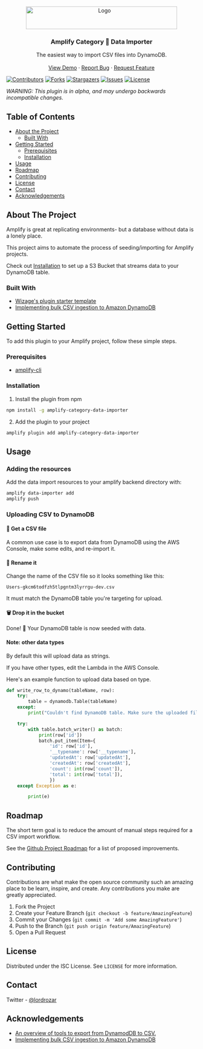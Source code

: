 <!-- PROJECT LOGO -->
<br />
<p align="center">
  <a href="https://github.com/r0zar/amplify-category-data-importer">
    <img src="https://s3.amazonaws.com/aws-mobile-hub-images/aws-amplify-logo.png" alt="Logo" width="400" height="60">
  </a>

  <h3 align="center"> Amplify Category 📡 Data Importer</h3>

  <p align="center">
    The easiest way to import CSV files into DynamoDB.
    <br />
    <br />
    <a href="https://github.com/r0zar/amplify-category-data-importer">View Demo</a>
    ·
    <a href="https://github.com/r0zar/amplify-category-data-importer/issues">Report Bug</a>
    ·
    <a href="https://github.com/r0zar/amplify-category-data-importer/issues">Request Feature</a>
  </p>
</p>

[![Contributors][contributors-shield]][contributors-url]
[![Forks][forks-shield]][forks-url]
[![Stargazers][stars-shield]][stars-url]
[![Issues][issues-shield]][issues-url]
[![License][license-shield]][license-url]

<em> WARNING: This plugin is in alpha, and may undergo backwards incompatible changes.</em>

<!-- TABLE OF CONTENTS -->

## Table of Contents

- [About the Project](#about-the-project)
  - [Built With](#built-with)
- [Getting Started](#getting-started)
  - [Prerequisites](#prerequisites)
  - [Installation](#installation)
- [Usage](#usage)
- [Roadmap](#roadmap)
- [Contributing](#contributing)
- [License](#license)
- [Contact](#contact)
- [Acknowledgements](#acknowledgements)

<!-- ABOUT THE PROJECT -->

## About The Project

Amplify is great at replicating environments- but a database without data is a lonely place.

This project aims to automate the process of seeding/importing for Amplify projects.

Check out [Installation](https://github.com/r0zar/amplify-category-data-importer#installation) to set up a S3 Bucket that streams data to your DynamoDB table.

### Built With

- [Wizage's plugin starter template](https://github.com/wizage/mob406)
- [Implementing bulk CSV ingestion to Amazon DynamoDB](https://github.com/aws-samples/csv-to-dynamodb)

<!-- GETTING STARTED -->

## Getting Started

To add this plugin to your Amplify project, follow these simple steps.

### Prerequisites

- [amplify-cli](https://github.com/aws-amplify/amplify-cli#install-the-cli)

### Installation

1. Install the plugin from npm

```sh
npm install -g amplify-category-data-importer
```

2. Add the plugin to your project

```sh
amplify plugin add amplify-category-data-importer
```

<!-- USAGE EXAMPLES -->

## Usage

### Adding the resources

Add the data import resources to your amplify backend directory with:

```sh
amplify data-importer add
amplify push
```

### Uploading CSV to DynamoDB

#### 📃 Get a CSV file

A common use case is to export data from DynamoDB using the AWS Console, make some edits, and re-import it.

#### 📝 Rename it

Change the name of the CSV file so it looks something like this:

`Users-gkcm6todfzh5tlpgntm3lyrrgu-dev.csv`

It must match the DynamoDB table you're targeting for upload.

#### 🗑️ Drop it in the bucket

Done! 🎉 Your DynamoDB table is now seeded with data.

#### Note: other data types

By default this will upload data as strings.

If you have other types, edit the Lambda in the AWS Console.

Here's an example function to upload data based on type.

```py
def write_row_to_dynamo(tableName, row):
    try:
        table = dynamodb.Table(tableName)
    except:
        print("Couldn't find DynamoDB table. Make sure the uploaded file name matches the table name.")

    try:
        with table.batch_writer() as batch:
            print(row['id'])
            batch.put_item(Item={
                'id': row['id'],
                '__typename': row['__typename'],
                'updatedAt': row['updatedAt'],
                'createdAt': row['createdAt'],
                'count': int(row['count']),
                'total': int(row['total']),
                })
    except Exception as e:

        print(e)
```

<!-- ROADMAP -->

## Roadmap

The short term goal is to reduce the amount of manual steps required for a CSV import workflow.

See the [Github Project Roadmap](https://github.com/r0zar/amplify-category-data-importer/projects/1) for a list of proposed improvements.

<!-- CONTRIBUTING -->

## Contributing

Contributions are what make the open source community such an amazing place to be learn, inspire, and create. Any contributions you make are greatly appreciated.

1. Fork the Project
2. Create your Feature Branch (`git checkout -b feature/AmazingFeature`)
3. Commit your Changes (`git commit -m 'Add some AmazingFeature'`)
4. Push to the Branch (`git push origin feature/AmazingFeature`)
5. Open a Pull Request

<!-- LICENSE -->

## License

Distributed under the ISC License. See `LICENSE` for more information.

<!-- CONTACT -->

## Contact

Twitter - [@lordrozar](https://twitter.com/lordrozar)

<!-- ACKNOWLEDGEMENTS -->

## Acknowledgements

- [An overview of tools to export from DynamodDB to CSV.](https://medium.com/@quodlibet_be/an-overview-of-tools-to-export-from-dynamoddb-to-csv-d2707ad992ac)
- [Implementing bulk CSV ingestion to Amazon DynamoDB](https://aws.amazon.com/blogs/database/implementing-bulk-csv-ingestion-to-amazon-dynamodb/)

<!-- MARKDOWN LINKS & IMAGES -->
<!-- https://www.markdownguide.org/basic-syntax/#reference-style-links -->

[contributors-shield]: https://img.shields.io/github/contributors/r0zar/amplify-category-data-importer.svg?style=flat-square
[contributors-url]: https://github.com/r0zar/amplify-category-data-importer/graphs/contributors
[forks-shield]: https://img.shields.io/github/forks/r0zar/amplify-category-data-importer.svg?style=flat-square
[forks-url]: https://github.com/r0zar/amplify-category-data-importer/network/members
[stars-shield]: https://img.shields.io/github/stars/r0zar/amplify-category-data-importer.svg?style=flat-square
[stars-url]: https://github.com/r0zar/amplify-category-data-importer/stargazers
[issues-shield]: https://img.shields.io/github/issues/r0zar/amplify-category-data-importer.svg?style=flat-square
[issues-url]: https://github.com/r0zar/amplify-category-data-importer/issues
[license-shield]: https://img.shields.io/github/license/r0zar/amplify-category-data-importer.svg?style=flat-square
[license-url]: https://github.com/r0zar/amplify-category-data-importer/blob/master/LICENSE
